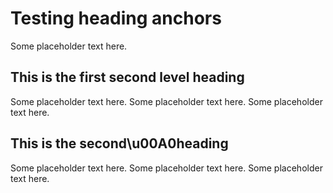 # Testing heading anchors

Some placeholder text here.

## This is the first second level heading

Some placeholder text here. Some placeholder text here. Some placeholder text here.

## This is the second\u00A0heading

Some placeholder text here. Some placeholder text here. Some placeholder text here.

